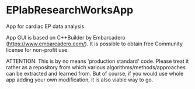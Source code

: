 # EPlabResearchWorksApp
App for cardiac EP data analysis


App GUI is based on C++Builder by Embarcadero (https://www.embarcadero.com/). It is possible to obtain free Community license for non-profit use.

ATTENTION: This is by no means 'production standard' code. Please treat it rather as a repository from which various algorithms/methods/approaches can be extracted and learned from. But of course, if you would use whole app adding your own modification, it is also viable way to go.